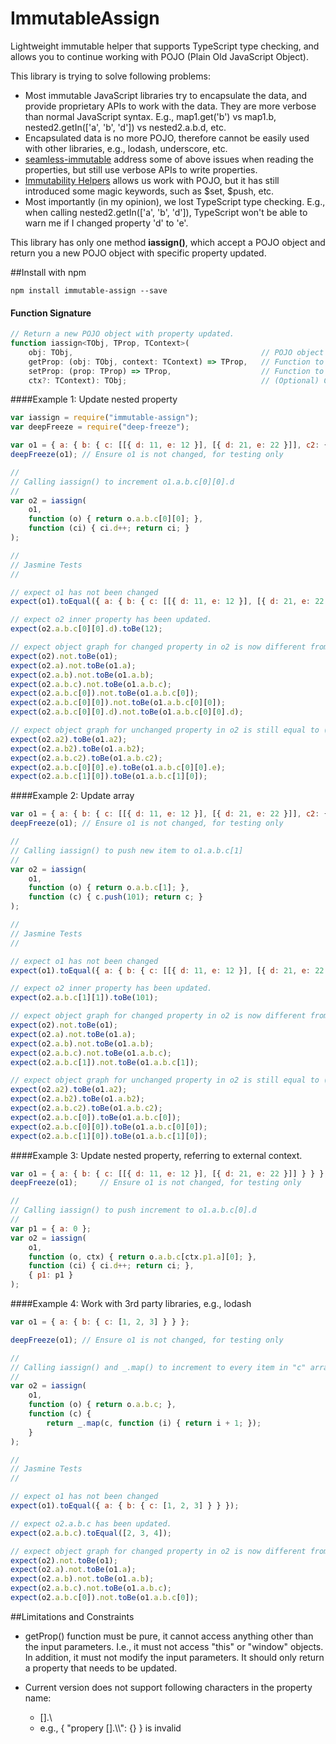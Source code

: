 # ImmutableAssign

Lightweight immutable helper that supports TypeScript type checking, and allows you to continue working with POJO (Plain Old JavaScript Object).

This library is trying to solve following problems:

* Most immutable JavaScript libraries try to encapsulate the data, and provide proprietary APIs to work with the data. They are more verbose than normal JavaScript syntax. E.g., map1.get('b') vs map1.b, nested2.getIn(['a', 'b', 'd']) vs nested2.a.b.d, etc.
* Encapsulated data is no more POJO, therefore cannot be easily used with other libraries, e.g., lodash, underscore, etc.
* [seamless-immutable](https://github.com/rtfeldman/seamless-immutable) address some of above issues when reading the properties, but still use verbose APIs to write properties.
* [Immutability Helpers](https://facebook.github.io/react/docs/update.html) allows us work with POJO, but it has still introduced some magic keywords, such as $set, $push, etc.
* Most importantly (in my opinion), we lost TypeScript type checking. E.g., when calling nested2.getIn(['a', 'b', 'd']), TypeScript won't be able to warn me if I changed property 'd' to 'e'.

This library has only one method **iassign()**, which accept a POJO object and return you a new POJO object with specific property updated.

##Install with npm

    npm install immutable-assign --save

#### Function Signature

```javascript
// Return a new POJO object with property updated.
function iassign<TObj, TProp, TContext>(
    obj: TObj,                                          // POJO object to be getting the property from, it will not be modified.
    getProp: (obj: TObj, context: TContext) => TProp,   // Function to get the property that needs to be updated.
    setProp: (prop: TProp) => TProp,                    // Function to set the property.
    ctx?: TContext): TObj;                              // (Optional) Context to be used in getProp().
```

####Example 1: Update nested property

```javascript
var iassign = require("immutable-assign");
var deepFreeze = require("deep-freeze");

var o1 = { a: { b: { c: [[{ d: 11, e: 12 }], [{ d: 21, e: 22 }]], c2: {} }, b2: {} }, a2: {} };
deepFreeze(o1); // Ensure o1 is not changed, for testing only

//
// Calling iassign() to increment o1.a.b.c[0][0].d
//
var o2 = iassign(
    o1,
    function (o) { return o.a.b.c[0][0]; },
    function (ci) { ci.d++; return ci; }
);
```
```javascript
//
// Jasmine Tests
//

// expect o1 has not been changed
expect(o1).toEqual({ a: { b: { c: [[{ d: 11, e: 12 }], [{ d: 21, e: 22 }]], c2: {} }, b2: {} }, a2: {} });

// expect o2 inner property has been updated.
expect(o2.a.b.c[0][0].d).toBe(12);

// expect object graph for changed property in o2 is now different from (!==) o1.
expect(o2).not.toBe(o1);
expect(o2.a).not.toBe(o1.a);
expect(o2.a.b).not.toBe(o1.a.b);
expect(o2.a.b.c).not.toBe(o1.a.b.c);
expect(o2.a.b.c[0]).not.toBe(o1.a.b.c[0]);
expect(o2.a.b.c[0][0]).not.toBe(o1.a.b.c[0][0]);
expect(o2.a.b.c[0][0].d).not.toBe(o1.a.b.c[0][0].d);

// expect object graph for unchanged property in o2 is still equal to (===) o1.
expect(o2.a2).toBe(o1.a2);
expect(o2.a.b2).toBe(o1.a.b2);
expect(o2.a.b.c2).toBe(o1.a.b.c2);
expect(o2.a.b.c[0][0].e).toBe(o1.a.b.c[0][0].e);
expect(o2.a.b.c[1][0]).toBe(o1.a.b.c[1][0]);
```

####Example 2: Update array

```javascript
var o1 = { a: { b: { c: [[{ d: 11, e: 12 }], [{ d: 21, e: 22 }]], c2: {} }, b2: {} }, a2: {} };
deepFreeze(o1); // Ensure o1 is not changed, for testing only

//
// Calling iassign() to push new item to o1.a.b.c[1]
//
var o2 = iassign(
    o1,
    function (o) { return o.a.b.c[1]; },
    function (c) { c.push(101); return c; }
);
```
```javascript
//
// Jasmine Tests
//

// expect o1 has not been changed
expect(o1).toEqual({ a: { b: { c: [[{ d: 11, e: 12 }], [{ d: 21, e: 22 }]], c2: {} }, b2: {} }, a2: {} });

// expect o2 inner property has been updated.
expect(o2.a.b.c[1][1]).toBe(101);

// expect object graph for changed property in o2 is now different from (!==) o1.
expect(o2).not.toBe(o1);
expect(o2.a).not.toBe(o1.a);
expect(o2.a.b).not.toBe(o1.a.b);
expect(o2.a.b.c).not.toBe(o1.a.b.c);
expect(o2.a.b.c[1]).not.toBe(o1.a.b.c[1]);

// expect object graph for unchanged property in o2 is still equal to (===) o1.
expect(o2.a2).toBe(o1.a2);
expect(o2.a.b2).toBe(o1.a.b2);
expect(o2.a.b.c2).toBe(o1.a.b.c2);
expect(o2.a.b.c[0]).toBe(o1.a.b.c[0]);
expect(o2.a.b.c[0][0]).toBe(o1.a.b.c[0][0]);
expect(o2.a.b.c[1][0]).toBe(o1.a.b.c[1][0]);
```


####Example 3: Update nested property, referring to external context.

```javascript
var o1 = { a: { b: { c: [[{ d: 11, e: 12 }], [{ d: 21, e: 22 }]] } } };
deepFreeze(o1);     // Ensure o1 is not changed, for testing only

//
// Calling iassign() to push increment to o1.a.b.c[0].d
//
var p1 = { a: 0 };
var o2 = iassign(
    o1,
    function (o, ctx) { return o.a.b.c[ctx.p1.a][0]; },
    function (ci) { ci.d++; return ci; },
    { p1: p1 }
);
```

####Example 4: Work with 3rd party libraries, e.g., lodash

```javascript
var o1 = { a: { b: { c: [1, 2, 3] } } };

deepFreeze(o1); // Ensure o1 is not changed, for testing only

//
// Calling iassign() and _.map() to increment to every item in "c" array
//
var o2 = iassign(
    o1,
    function (o) { return o.a.b.c; },
    function (c) {
        return _.map(c, function (i) { return i + 1; });
    }
);
```
```javascript
//
// Jasmine Tests
//

// expect o1 has not been changed
expect(o1).toEqual({ a: { b: { c: [1, 2, 3] } } });

// expect o2.a.b.c has been updated.
expect(o2.a.b.c).toEqual([2, 3, 4]);

// expect object graph for changed property in o2 is now different from (!==) o1.
expect(o2).not.toBe(o1);
expect(o2.a).not.toBe(o1.a);
expect(o2.a.b).not.toBe(o1.a.b);
expect(o2.a.b.c).not.toBe(o1.a.b.c);
expect(o2.a.b.c[0]).not.toBe(o1.a.b.c[0]);
```

##Limitations and Constraints

* getProp() function must be pure, it cannot access anything other than the input parameters. I.e., it must not access "this" or "window" objects. In addition, it must not modify the input parameters. It should only return a property that needs to be updated.

* Current version does not support following characters in the property name:
    * [].\
    * e.g., { "propery [].\\\\": {} } is invalid



